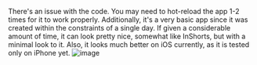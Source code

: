 
There's an issue with the code. You may need to hot-reload the app 1-2 times for it to work properly.
Additionally, it's a very basic app since it was created within the constraints of a single day.
If given a considerable amount of time, it can look pretty nice, somewhat like InShorts, but with a minimal look to it.
Also, it looks much better on iOS currently, as it is tested only on iPhone yet.
![image](https://github.com/anshull-saxena/NewsAppP/assets/119007693/86375bdb-a3cb-460b-ae38-38144a6757cd)

